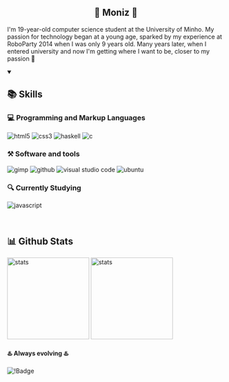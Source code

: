 <h2 align='center'>
 🔹 Moniz 🔹
</h2>

<p>
  I'm 19-year-old computer science student at the University of Minho. My passion for technology began at a young age, sparked by my experience at RoboParty 2014 when I was only 9 years old. Many years later, when I entered university and now I'm getting where I want to be, closer to my passion 💙
</p>

<details open>
    <summary><h2>📚 Skills </h2></summary>
<h3>💻 Programming and Markup Languages </h3>
<p>
  <img align="center" alt="html5" src="https://img.shields.io/badge/HTML5-E34F26?style=for-the-badge&logo=html5&logoColor=white">
  <img align="center" alt="css3" src="https://img.shields.io/badge/CSS3-1572B6?style=for-the-badge&logo=css3&logoColor=white">
  <img align="center" alt="haskell" src="https://img.shields.io/badge/Haskell-5D4F85?style=for-the-badge&logo=haskell&logoColor=white">
  <img align="center" alt="c" src="https://img.shields.io/badge/C-00599C?style=for-the-badge&logo=c&logoColor=white"> 
</p>
 
<!--
<h3>🔭 Frameworks</h3>
-->

<h3>⚒️ Software and tools </h3>
<p>
    <img align="center" alt="gimp" src="https://img.shields.io/badge/gimp-5C5543?style=for-the-badge&logo=gimp&logoColor=white">
    <img align="center" alt="github" src="https://img.shields.io/badge/GitHub-100000?style=for-the-badge&logo=github&logoColor=white">
    <img align="center" alt="visual studio code" src="https://img.shields.io/badge/Visual_Studio_Code-0078D4?style=for-the-badge&logo=visual%20studio%20code&logoColor=white">
    <img align="center" alt="ubuntu" src="https://img.shields.io/badge/Ubuntu-E95420?style=for-the-badge&logo=ubuntu&logoColor=white">
</p>

<h3>🔍 Currently Studying</h3>
<p>
  <img align="center" alt="javascript" src="https://img.shields.io/badge/JavaScript-323330?style=for-the-badge&logo=javascript&logoColor=F7DF1E">
</p>

</details>

<br>

 <sumary><h2>📊 Github Stats</h2></sumary>
 <p>
  <img height='190px' alt="stats" src="https://github-readme-stats.vercel.app/api?username=monizyzz&show_icons=true&theme=tokyonight">
  <img height='190px' alt="stats" src="https://github-readme-stats.vercel.app/api/top-langs/?username=monizyzz&layout=compact&theme=tokyonight">
 </p>

#### ♨️ Always evolving ♨️
![!Badge](https://img.shields.io/github/followers/monizyzz.svg?style=social&label=Follow&maxAge=2592000)
